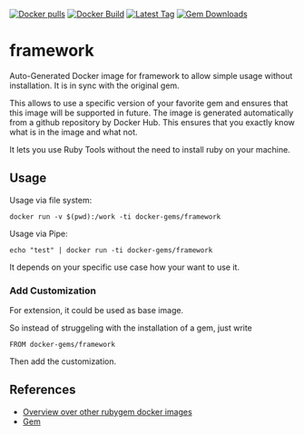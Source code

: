 [![Docker pulls](https://img.shields.io/docker/pulls/rubygem/framework.svg)](https://hub.docker.com/r/rubygem/framework/)
[![Docker Build](https://img.shields.io/docker/automated/rubygem/framework.svg)](https://hub.docker.com/r/rubygem/framework/)
[![Latest Tag](https://img.shields.io/github/tag/docker-rubygem/framework.svg)](https://hub.docker.com/r/rubygem/framework/)
[![Gem Downloads](https://img.shields.io/gem/dt/framework.svg)](https://rubygems.org/gems/framework/)
# framework

Auto-Generated Docker image for framework to allow simple usage without installation.
It is in sync with the original gem.

This allows to use a specific version of your favorite gem and ensures that this image will be supported in future.
The image is generated automatically from a github repository by Docker Hub.
This ensures that you exactly know what is in the image and what not.

It lets you use Ruby Tools without the need to install ruby on your machine.

## Usage

Usage via file system:

`docker run -v $(pwd):/work -ti docker-gems/framework`

Usage via Pipe:

`echo "test" | docker run -ti docker-gems/framework`

It depends on your specific use case how your want to use it.

### Add Customization

For extension, it could be used as base image.

So instead of struggeling with the installation of a gem, just write

`FROM docker-gems/framework`

Then add the customization.

## References

 - [Overview over other rubygem docker images](https://github.com/thinkbot/docker-rubygem)
 - [Gem](https://rubygems.org/gems/framework/)

